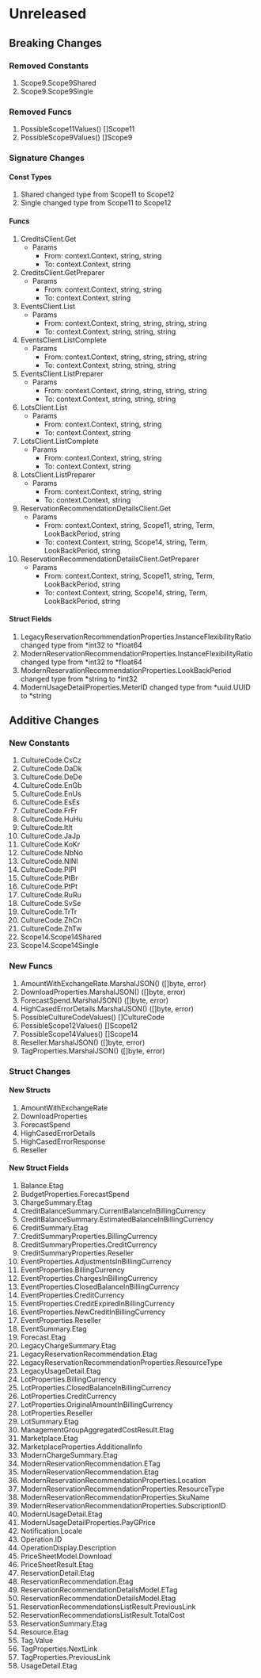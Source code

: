 # Unreleased

## Breaking Changes

### Removed Constants

1. Scope9.Scope9Shared
1. Scope9.Scope9Single

### Removed Funcs

1. PossibleScope11Values() []Scope11
1. PossibleScope9Values() []Scope9

### Signature Changes

#### Const Types

1. Shared changed type from Scope11 to Scope12
1. Single changed type from Scope11 to Scope12

#### Funcs

1. CreditsClient.Get
	- Params
		- From: context.Context, string, string
		- To: context.Context, string
1. CreditsClient.GetPreparer
	- Params
		- From: context.Context, string, string
		- To: context.Context, string
1. EventsClient.List
	- Params
		- From: context.Context, string, string, string, string
		- To: context.Context, string, string, string
1. EventsClient.ListComplete
	- Params
		- From: context.Context, string, string, string, string
		- To: context.Context, string, string, string
1. EventsClient.ListPreparer
	- Params
		- From: context.Context, string, string, string, string
		- To: context.Context, string, string, string
1. LotsClient.List
	- Params
		- From: context.Context, string, string
		- To: context.Context, string
1. LotsClient.ListComplete
	- Params
		- From: context.Context, string, string
		- To: context.Context, string
1. LotsClient.ListPreparer
	- Params
		- From: context.Context, string, string
		- To: context.Context, string
1. ReservationRecommendationDetailsClient.Get
	- Params
		- From: context.Context, string, Scope11, string, Term, LookBackPeriod, string
		- To: context.Context, string, Scope14, string, Term, LookBackPeriod, string
1. ReservationRecommendationDetailsClient.GetPreparer
	- Params
		- From: context.Context, string, Scope11, string, Term, LookBackPeriod, string
		- To: context.Context, string, Scope14, string, Term, LookBackPeriod, string

#### Struct Fields

1. LegacyReservationRecommendationProperties.InstanceFlexibilityRatio changed type from *int32 to *float64
1. ModernReservationRecommendationProperties.InstanceFlexibilityRatio changed type from *int32 to *float64
1. ModernReservationRecommendationProperties.LookBackPeriod changed type from *string to *int32
1. ModernUsageDetailProperties.MeterID changed type from *uuid.UUID to *string

## Additive Changes

### New Constants

1. CultureCode.CsCz
1. CultureCode.DaDk
1. CultureCode.DeDe
1. CultureCode.EnGb
1. CultureCode.EnUs
1. CultureCode.EsEs
1. CultureCode.FrFr
1. CultureCode.HuHu
1. CultureCode.ItIt
1. CultureCode.JaJp
1. CultureCode.KoKr
1. CultureCode.NbNo
1. CultureCode.NlNl
1. CultureCode.PlPl
1. CultureCode.PtBr
1. CultureCode.PtPt
1. CultureCode.RuRu
1. CultureCode.SvSe
1. CultureCode.TrTr
1. CultureCode.ZhCn
1. CultureCode.ZhTw
1. Scope14.Scope14Shared
1. Scope14.Scope14Single

### New Funcs

1. AmountWithExchangeRate.MarshalJSON() ([]byte, error)
1. DownloadProperties.MarshalJSON() ([]byte, error)
1. ForecastSpend.MarshalJSON() ([]byte, error)
1. HighCasedErrorDetails.MarshalJSON() ([]byte, error)
1. PossibleCultureCodeValues() []CultureCode
1. PossibleScope12Values() []Scope12
1. PossibleScope14Values() []Scope14
1. Reseller.MarshalJSON() ([]byte, error)
1. TagProperties.MarshalJSON() ([]byte, error)

### Struct Changes

#### New Structs

1. AmountWithExchangeRate
1. DownloadProperties
1. ForecastSpend
1. HighCasedErrorDetails
1. HighCasedErrorResponse
1. Reseller

#### New Struct Fields

1. Balance.Etag
1. BudgetProperties.ForecastSpend
1. ChargeSummary.Etag
1. CreditBalanceSummary.CurrentBalanceInBillingCurrency
1. CreditBalanceSummary.EstimatedBalanceInBillingCurrency
1. CreditSummary.Etag
1. CreditSummaryProperties.BillingCurrency
1. CreditSummaryProperties.CreditCurrency
1. CreditSummaryProperties.Reseller
1. EventProperties.AdjustmentsInBillingCurrency
1. EventProperties.BillingCurrency
1. EventProperties.ChargesInBillingCurrency
1. EventProperties.ClosedBalanceInBillingCurrency
1. EventProperties.CreditCurrency
1. EventProperties.CreditExpiredInBillingCurrency
1. EventProperties.NewCreditInBillingCurrency
1. EventProperties.Reseller
1. EventSummary.Etag
1. Forecast.Etag
1. LegacyChargeSummary.Etag
1. LegacyReservationRecommendation.Etag
1. LegacyReservationRecommendationProperties.ResourceType
1. LegacyUsageDetail.Etag
1. LotProperties.BillingCurrency
1. LotProperties.ClosedBalanceInBillingCurrency
1. LotProperties.CreditCurrency
1. LotProperties.OriginalAmountInBillingCurrency
1. LotProperties.Reseller
1. LotSummary.Etag
1. ManagementGroupAggregatedCostResult.Etag
1. Marketplace.Etag
1. MarketplaceProperties.AdditionalInfo
1. ModernChargeSummary.Etag
1. ModernReservationRecommendation.ETag
1. ModernReservationRecommendation.Etag
1. ModernReservationRecommendationProperties.Location
1. ModernReservationRecommendationProperties.ResourceType
1. ModernReservationRecommendationProperties.SkuName
1. ModernReservationRecommendationProperties.SubscriptionID
1. ModernUsageDetail.Etag
1. ModernUsageDetailProperties.PayGPrice
1. Notification.Locale
1. Operation.ID
1. OperationDisplay.Description
1. PriceSheetModel.Download
1. PriceSheetResult.Etag
1. ReservationDetail.Etag
1. ReservationRecommendation.Etag
1. ReservationRecommendationDetailsModel.ETag
1. ReservationRecommendationDetailsModel.Etag
1. ReservationRecommendationsListResult.PreviousLink
1. ReservationRecommendationsListResult.TotalCost
1. ReservationSummary.Etag
1. Resource.Etag
1. Tag.Value
1. TagProperties.NextLink
1. TagProperties.PreviousLink
1. UsageDetail.Etag
